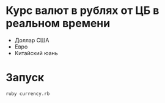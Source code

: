 # Курс валют в рублях от ЦБ в реальном времени
- Доллар США
- Евро
- Китайский юань

# Запуск
```
ruby currency.rb
```